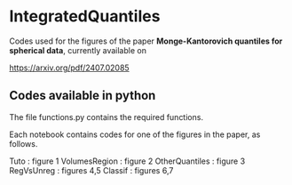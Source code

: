 # IntegratedQuantiles
Codes used for the figures of the paper **Monge-Kantorovich quantiles for spherical data**, currently available on  

https://arxiv.org/pdf/2407.02085


## Codes available in python

The file functions.py contains the required functions.

Each notebook contains codes for one of the figures in the paper, as follows. 

Tuto : figure 1 
VolumesRegion : figure 2 
OtherQuantiles : figure 3 
RegVsUnreg : figures 4,5
Classif : figures 6,7


